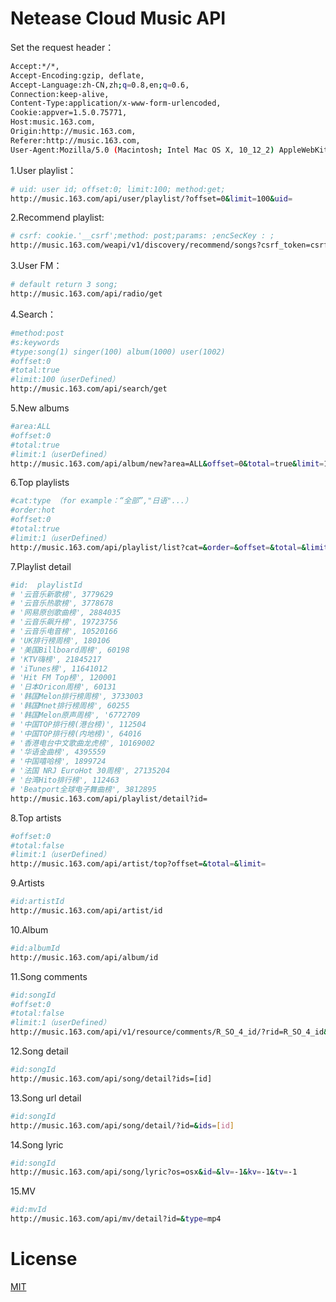 # Netease Cloud Music API
Set the request header：
```bash
Accept:*/*,
Accept-Encoding:gzip, deflate,
Accept-Language:zh-CN,zh;q=0.8,en;q=0.6,
Connection:keep-alive,
Content-Type:application/x-www-form-urlencoded,
Cookie:appver=1.5.0.75771,
Host:music.163.com,
Origin:http://music.163.com,
Referer:http://music.163.com,
User-Agent:Mozilla/5.0 (Macintosh; Intel Mac OS X, 10_12_2) AppleWebKit/537.36 (KHTML, like Gecko), Chrome/55.0.2883.95 Safari/537.36,
```
1.User playlist：
```bash
# uid: user id; offset:0; limit:100; method:get;
http://music.163.com/api/user/playlist/?offset=0&limit=100&uid=
```
2.Recommend playlist:
```bash
# csrf: cookie.'__csrf';method: post;params: ;encSecKey : ;
http://music.163.com/weapi/v1/discovery/recommend/songs?csrf_token=csrf
```
3.User FM：
```bash
# default return 3 song;
http://music.163.com/api/radio/get
```
4.Search：
```bash
#method:post
#s:keywords
#type:song(1) singer(100) album(1000) user(1002)
#offset:0
#total:true
#limit:100（userDefined）
http://music.163.com/api/search/get
```
5.New albums
```bash
#area:ALL
#offset:0
#total:true
#limit:1（userDefined）
http://music.163.com/api/album/new?area=ALL&offset=0&total=true&limit=1
```
6.Top playlists
```bash
#cat:type （for example：“全部”,"日语"...）
#order:hot
#offset:0
#total:true
#limit:1（userDefined）
http://music.163.com/api/playlist/list?cat=&order=&offset=&total=&limit=
```
7.Playlist detail
```bash
#id:  playlistId
# '云音乐新歌榜', 3779629
# '云音乐热歌榜', 3778678
# '网易原创歌曲榜', 2884035
# '云音乐飙升榜', 19723756
# '云音乐电音榜', 10520166
# 'UK排行榜周榜', 180106
# '美国Billboard周榜', 60198
# 'KTV嗨榜', 21845217
# 'iTunes榜', 11641012
# 'Hit FM Top榜', 120001
# '日本Oricon周榜', 60131
# '韩国Melon排行榜周榜', 3733003
# '韩国Mnet排行榜周榜', 60255
# '韩国Melon原声周榜', '6772709
# '中国TOP排行榜(港台榜)', 112504
# '中国TOP排行榜(内地榜)', 64016
# '香港电台中文歌曲龙虎榜', 10169002
# '华语金曲榜', 4395559
# '中国嘻哈榜', 1899724
# '法国 NRJ EuroHot 30周榜', 27135204
# '台湾Hito排行榜', 112463
# 'Beatport全球电子舞曲榜', 3812895
http://music.163.com/api/playlist/detail?id=
```
8.Top artists
```bash
#offset:0
#total:false
#limit:1（userDefined）
http://music.163.com/api/artist/top?offset=&total=&limit=
```
9.Artists
```bash
#id:artistId
http://music.163.com/api/artist/id
```
10.Album
```bash
#id:albumId
http://music.163.com/api/album/id
```
11.Song comments
```bash
#id:songId
#offset:0
#total:false
#limit:1（userDefined）
http://music.163.com/api/v1/resource/comments/R_SO_4_id/?rid=R_SO_4_id&\offset=&total=&limit=
```
12.Song detail
```bash
#id:songId
http://music.163.com/api/song/detail?ids=[id]
```
13.Song url detail
```bash
#id:songId
http://music.163.com/api/song/detail/?id=&ids=[id]
```
14.Song lyric
```bash
#id:songId
http://music.163.com/api/song/lyric?os=osx&id=&lv=-1&kv=-1&tv=-1
```
15.MV
```bash
#id:mvId
http://music.163.com/api/mv/detail?id=&type=mp4
```
# License
[MIT]()
